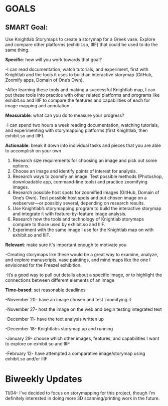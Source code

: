 # GOALS

## SMART Goal: 

Use Knightlab Storymaps to create a storymap for a Greek vase. Explore and compare other platforms (exhibit.so, IIIF) that could be used to do the same thing. 

**Specific**: how will you work towards that goal? 

-I can read documentation, watch tutorials, and experiment, first with Knightlab and the tools it uses to build an interactive storymap (GitHub, Zoomify apps, Domain of One’s Own). 

-After learning these tools and making a successful Knightlab map, I can put these tools into practice with other related platforms and programs like exhibit.so and IIIF to compare the features and capabilities of each for image mapping and annotation. 

**Measurable**: what can you do to measure your progress? 

-I can spend two hours a week reading documentation, watching tutorials, and experimenting with storymapping platforms (first Knightlab, then exhibit.so and IIIF). 

**Actionable**: break it down into individual tasks and pieces that you are able to accomplish on your own 
1. Research size requirements for choosing an image and pick out some options. 
2. Choose an image and identify points of interest for analysis. 
3. Research ways to zoomify an image. Test possible methods (Photoshop, downloadable app, command-line tools) and practice zoomifying images. 
4. Research possible host spots for zoomified images (GitHub, Domain of One’s Own). Test possible host spots and put chosen image on a webserver—or possibly several, depending on research results. 
5. Use Knightlab’s storymapping program to build the interactive storymap and integrate it with feature-by-feature image analysis. 
6. Research how the tools and technology of Knightlab storymaps compare to those used by exhibit.so and IIIF. 
7. Experiment with the same image I use for the Knightlab map on with exhibit.so and IIIF.   

**Relevant**: make sure it's important enough to motivate you 

-Creating storymaps like these would be a great way to examine, analyze, and explore manuscripts, vase paintings, and mind maps like the one I envisioned for the Freeze! exhibition.

-It’s a good way to pull out details about a specific image, or to highlight the connections between different elements of an image
  
**Time-based**: set reasonable deadlines

-November 20- have an image chosen and test zoomifying it 

-November 27- host the image on the web and begin testing integrated text

-December 11- have the text analysis written up

-December 18- Knightlabs storymap up and running  

-January 29- choose which other images, features, and capabilities I want to explore on exhibit.so and IIIF 

-February 12- have attempted a comparative image/storymap using exhibit.so and/or IIIF 


# Biweekly Updates

11/04- I've decided to focus on storymapping for this project, though I'm definitely interested in doing more 3D scanning/printing work in the future. 
